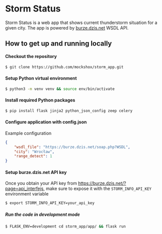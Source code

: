 # Storm Status

Storm Status is a web app that shows current thunderstorm situation for a given city.
The app is powered by [burze.dzis.net](http://burze.dzis.net) WSDL API.

## How to get up and running locally

#### Checkout the repository

```bash
$ git clone https://github.com/mockshox/storm_app.git
```

#### Setup Python virtual environment
```bash
$ python3 -m venv venv && source env/bin/activate
```

#### Install required Python packages
```bash
$ pip install flask jinja2 python_json_config zeep celery
```

#### Configure application with config.json
Example configuration
```json
{
    "wsdl_file": "https://burze.dzis.net/soap.php?WSDL",
    "city": "Wrocław",
    "range_detect": 1
}
```

#### Setup burze.dzis.net API key
Once you obtain your API key from https://burze.dzis.net/?page=api_interfejs, make sure to expose it with the `STORM_INFO_API_KEY` environment variable
```bash
$ export STORM_INFO_API_KEY=your_api_key
```


##### Run the code in development mode
```bash
$ FLASK_ENV=development cd storm_app/app/ && flask run
```
